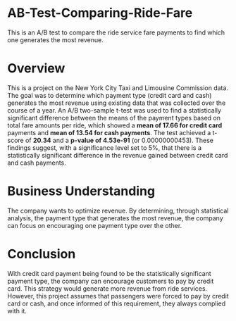 # AB-Test-Comparing-Ride-Fare
This is an A/B test to compare the ride service fare payments to find which one generates the most revenue.

# Overview
This is a project on the New York City Taxi and Limousine Commission data. The goal was to determine which payment type (credit card and cash) generates the most revenue using existing data that was collected over the course of a year. An A/B two-sample t-test was used to find a statistically significant difference between the means of the payment types based on total fare amounts per ride, which showed a **mean of 17.66 for credit card** payments and **mean of 13.54 for cash payments**. The test achieved a t-score of **20.34** and a **p-value of 4.53e-91** (or 0.00000000453). These findings suggest, with a significance level set to 5%, that there is a statistically significant difference in the revenue gained between credit card and cash payments.

# Business Understanding
The company wants to optimize revenue. By determining, through statistical analysis, the payment type that generates the most revenue, the company can focus on encouraging one payment type over the other.

# Conclusion
With credit card payment being found to be the statistically significant payment type, the company can encourage customers to pay by credit card. This strategy would generate more revenue from ride services. However, this project assumes that passengers were forced to pay by credit card or cash, and once informed of this requirement, they always complied with it.
